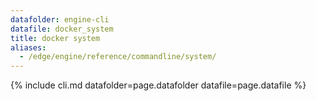 ```yaml
---
datafolder: engine-cli
datafile: docker_system
title: docker system
aliases:
  - /edge/engine/reference/commandline/system/
---
```

<!--
This page is automatically generated from Docker's source code. If you want to
suggest a change to the text that appears here, open a ticket or pull request
in the source repository on GitHub:

https://github.com/docker/cli
-->

{% include cli.md datafolder=page.datafolder datafile=page.datafile %}
